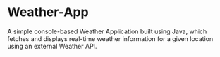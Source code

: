 # Weather-App
A simple console-based Weather Application built using Java, which fetches and displays real-time weather information for a given location using an external Weather API.
